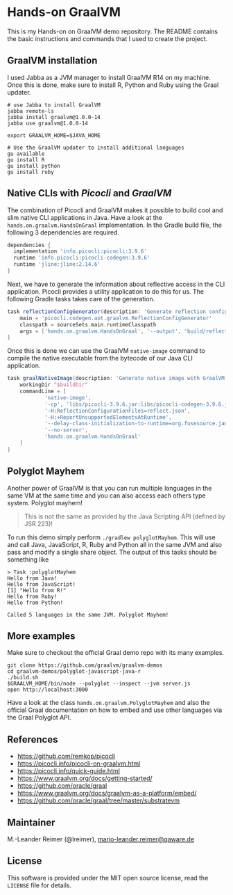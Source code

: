 # Hands-on GraalVM

This is my Hands-on on GraalVM demo repository. The README contains the basic
instructions and commands that I used to create the project.

## GraalVM installation

I used Jabba as a JVM manager to install GraalVM R14 on my machine. Once this is
done, make sure to install R, Python and Ruby using the Graal updater.

```
# use Jabba to install GraalVM
jabba remote-ls
jabba install graalvm@1.0.0-14
jabba use graalvm@1.0.0-14

export GRAALVM_HOME=$JAVA_HOME

# Use the GraalVM updater to install additional languages
gu available
gu install R
gu install python
gu install ruby
```

## Native CLIs with _Picocli_ and _GraalVM_

The combination of Picocli and GraalVM makes it possible to build cool and slim native
CLI applications in Java. Have a look at the `hands.on.graalvm.HandsOnGraal` implementation.
In the Gradle build file, the following 3 dependencies are required.

```groovy
dependencies {
  implementation 'info.picocli:picocli:3.9.6'
  runtime 'info.picocli:picocli-codegen:3.9.6'
  runtime 'jline:jline:2.14.6'
}
```

Next, we have to generate the information about reflective access in the CLI application.
Picocli provides a utility application to do this for us. The following Gradle tasks takes
care of the generation.

```groovy
task reflectionConfigGenerator(description: 'Generate reflection config', dependsOn: 'assemble', type: JavaExec) {
    main = 'picocli.codegen.aot.graalvm.ReflectionConfigGenerator'
    classpath = sourceSets.main.runtimeClasspath
    args = ['hands.on.graalvm.HandsOnGraal', '--output', 'build/reflect.json']
}
```

Once this is done we can use the GraalVM `native-image` command to compile the native executable
from the bytecode of our Java CLI application.

```groovy
task graalNativeImage(description: 'Generate native image with GraalVM', dependsOn: 'reflectionConfigGenerator', type: Exec) {
    workingDir "$buildDir"
    commandLine = [
            'native-image',
            '-cp', 'libs/picocli-3.9.6.jar:libs/picocli-codegen-3.9.6.jar:libs/jline-2.14.6.jar:libs/hands-on-graalvm.jar',
            '-H:ReflectionConfigurationFiles=reflect.json',
            '-H:+ReportUnsupportedElementsAtRuntime',
            '--delay-class-initialization-to-runtime=org.fusesource.jansi.WindowsAnsiOutputStream',
            '--no-server',
            'hands.on.graalvm.HandsOnGraal'
    ]
}
```

## Polyglot Mayhem

Another power of GraalVM is that you can run multiple languages in the same VM at the same time and
you can also access each others type system. Polyglot mayhem!

> This is not the same as provided by the Java Scripting API (defined by JSR 223)!

To run this demo simply perform `./gradlew polyglotMayhem`. This will use and call Java, JavaScript,
R, Ruby and Python all in the same JVM and also pass and modify a single share object. The output of
this tasks should be something like

```
> Task :polyglotMayhem
Hello from Java!
Hello from JavaScript!
[1] "Hello from R!"
Hello from Ruby!
Hello from Python!

Called 5 languages in the same JVM. Polyglot Mayhem!
```

## More examples

Make sure to checkout the official Graal demo repo with its many examples.

```
git clone https://github.com/graalvm/graalvm-demos
cd graalvm-demos/polyglot-javascript-java-r
./build.sh
$GRAALVM_HOME/bin/node --polyglot --inspect --jvm server.js
open http://localhost:3000
```

Have a look at the class `hands.on.graalvm.PolyglotMayhem` and also the official Graal documentation
on how to embed and use other languages via the Graal Polyglot API.

## References

- https://github.com/remkop/picocli
- https://picocli.info/picocli-on-graalvm.html
- https://picocli.info/quick-guide.html
- https://www.graalvm.org/docs/getting-started/
- https://github.com/oracle/graal
- https://www.graalvm.org/docs/graalvm-as-a-platform/embed/
- https://github.com/oracle/graal/tree/master/substratevm

## Maintainer

M.-Leander Reimer (@lreimer), <mario-leander.reimer@qaware.de>

## License

This software is provided under the MIT open source license, read the `LICENSE`
file for details.
